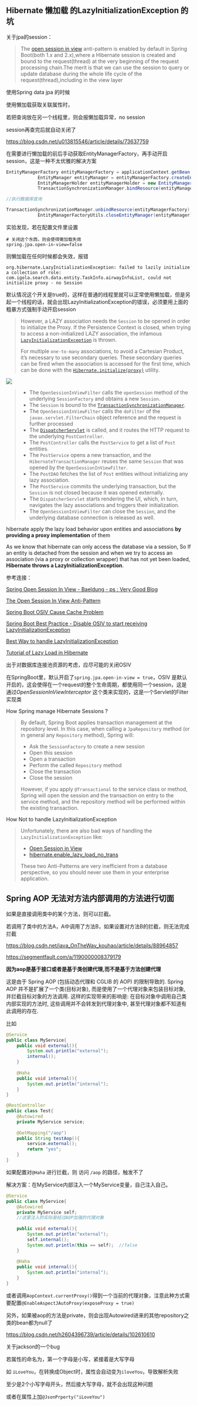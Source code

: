 ## Hibernate 懒加载  的LazyInitializationException 的坑

关于jpa的session：

> The [open session in view](https://vladmihalcea.com/the-open-session-in-view-anti-pattern/) anti-pattern is enabled by default in Spring Boot(both 1.x and 2.x),where a Hibernate session is created and bound to the request(thread) at the very beginning of the request processing chain.The merit is that we can use the session to query or update database during the whole life cycle of the request(thread),including in the view layer



使用Spring data jpa 的时候 

使用懒加载获取关联属性时，

若把查询放在另一个线程里，则会报懒加载异常，no session

session再查完后就自动关闭了



<https://blog.csdn.net/u013815546/article/details/73637759>

在需要进行懒加载的前后手动获取EntityManagerFactory，再手动开启session，这是一种不太优雅的解决方案

```java
EntityManagerFactory entityManagerFactory = applicationContext.getBean(EntityManagerFactory.class);
            EntityManager entityManager = entityManagerFactory.createEntityManager();
            EntityManagerHolder entityManagerHolder = new EntityManagerHolder(entityManager);
            TransactionSynchronizationManager.bindResource(entityManagerFactory,entityManagerHolder);

//执行数据库查询

TransactionSynchronizationManager.unbindResource(entityManagerFactory);
            EntityManagerFactoryUtils.closeEntityManager(entityManager);
```





实验发现，若在配置文件里设置

```properties
# 关闭这个东西，则会使得懒加载失效
spring.jpa.open-in-view=false
```

则懒加载在任何时候都会失效，报错

```shell
org.hibernate.LazyInitializationException: failed to lazily initialize a collection of role: com.igola.search.data.entity.TaskInfo.airwayInfoList, could not initialize proxy - no Session
```



默认情况这个开关是true的，这样在普通的线程里就可以正常使用懒加载，但是另起一个线程的话，就会出现LazyInitializationException的错误，必须要用上面的粗暴方式强制手动开启session



> However, a LAZY association needs the `Session` to be opened in order to initialize the Proxy. If the Persistence Context is closed, when trying to access a non-initialized LAZY association, the infamous [`LazyInitializationException`](https://vladmihalcea.com/the-best-way-to-handle-the-lazyinitializationexception/) is thrown.
>
> For multiple `one-to-many` associations, to avoid a Cartesian Product, it’s necessary to use secondary queries. These secondary queries can be fired when the association is accessed for the first time, which can be done with the [`Hibernate.initialize(proxy)`](https://docs.jboss.org/hibernate/orm/current/javadocs/org/hibernate/Hibernate.html#initialize-java.lang.Object-) utility.



![](https://vladmihalcea.com/wp-content/uploads/2016/05/opensessioninview.png)

> - The `OpenSessionInViewFilter` calls the `openSession` method of the underlying `SessionFactory` and obtains a new `Session`.
> - The `Session` is bound to the [`TransactionSynchronizationManager`](http://docs.spring.io/spring/docs/current/javadoc-api/org/springframework/transaction/support/TransactionSynchronizationManager.html).
> - The `OpenSessionInViewFilter` calls the `doFilter` of the `javax.servlet.FilterChain` object reference and the request is further processed
> - The [`DispatcherServlet`](http://docs.spring.io/spring/docs/current/javadoc-api/org/springframework/web/servlet/DispatcherServlet.html) is called, and it routes the HTTP request to the underlying `PostController`.
> - The `PostController` calls the `PostService` to get a list of `Post` entities.
> - The `PostService` opens a new transaction, and the `HibernateTransactionManager` reuses the same `Session` that was opened by the `OpenSessionInViewFilter`.
> - The `PostDAO` fetches the list of `Post` entities without initializing any lazy association.
> - The `PostService` commits the underlying transaction, but the `Session` is not closed because it was opened externally.
> - The `DispatcherServlet` starts rendering the UI, which, in turn, navigates the lazy associations and triggers their initialization.
> - The `OpenSessionInViewFilter` can close the `Session`, and the underlying database connection is released as well.



hibernate apply the lazy load behavior upon entities and associations **by providing a proxy implementation** of them

As we know that hibernate can only access the database via a session, So If an entity is detached from the session and when we try to access an association (via a proxy or collection wrapper) that has not yet been loaded, **Hibernate throws a LazyInitializationException**.

参考连接：

[Spring Open Session In View - Baeldung - ps : Very Good Blog](<https://www.baeldung.com/spring-open-session-in-view>)

[The Open Session In View Anti-Pattern](<https://vladmihalcea.com/the-open-session-in-view-anti-pattern/>)

[Spring Boot OSIV Cause Cache Problem](<https://www.changchao.me/?p=782>)

[Spring Boot Best Practice - Disable OSIV to start receiving LazyInitializationException](<https://code.danielfrak.com/spring-boot-best-practice-disable-osiv-to-start-receiving-lazyinitializationexception-warnings-again/>)

[Best Way to handle LazyInitializationException](<https://vladmihalcea.com/the-best-way-to-handle-the-lazyinitializationexception/>)

[Tutorial of Lazy Load in Hibernate](<https://howtodoinjava.com/hibernate/lazy-loading-in-hibernate/>)

出于对数据库连接池资源的考虑，应尽可能的关闭OSIV



在SpringBoot里，默认开启了`spring.jpa.open-in-view = true`，OSIV 是默认开启的，这会使得在一个request的整个生命周期，都使用同一个session，这是通过*OpenSessionInViewInterceptor* 这个类来实现的，这是一个Servlet的Filter实现类



How Spring manage Hibernate Sessions ?

> By default, Spring Boot applies transaction management at the repository level. In this case, when calling a `JpaRepository` method (or in general any `Repository` method), Spring will:
>
> - Ask the `SessionFactory` to create a new session
> - Open this session
> - Open a transaction
> - Perform the called `Repository` method
> - Close the transaction
> - Close the session
>
> However, if you apply `@Transactional` to the service class or method, Spring will open the session and the transaction on entry to the service method, and the repository method will be performed within the existing transaction.



How Not to handle LazyInitializationException 

> Unfortunately, there are also bad ways of handling the `LazyInitializationException` like:
>
> - [Open Session in View](https://vladmihalcea.com/the-open-session-in-view-anti-pattern/)
> - [hibernate.enable_lazy_load_no_trans](https://vladmihalcea.com/the-hibernate-enable_lazy_load_no_trans-anti-pattern/)
>
> These two Anti-Patterns are very inefficient from a database perspective, so you should never use them in your enterprise application.





## Spring AOP 无法对方法内部调用的方法进行切面

如果是直接调用类中的某个方法，则可以拦截。

若调用了类中的方法A，A中调用了方法B，如果设置对方法B的拦截，则无法完成拦截

<https://blog.csdn.net/java_OnTheWay_kouhao/article/details/88964857>

<https://segmentfault.com/a/1190000008379179>



**因为aop是基于接口或者是基于类创建代理,而不是基于方法创建代理**

这是由于 Spring AOP (包括动态代理和 CGLIB 的 AOP) 的限制导致的. Spring AOP 并不是扩展了一个类(目标对象), 而是使用了一个代理对象来包装目标对象, 并拦截目标对象的方法调用. 这样的实现带来的影响是: 在目标对象中调用自己类内部实现的方法时, 这些调用并不会转发到代理对象中, 甚至代理对象都不知道有此调用的存在.



比如

```java
@Service
public class MyService{
    public void external(){
        System.out.println("external");
        internal();
    }
    
    @Haha
    public void internal(){
        System.out.println("internal");
    }
}

@RestController
public class Test{
    @Autowired
    private MyService service;
    
    @GetMapping("/aop")
    public String testAop(){
        service.external();
        return "yes";
    }
}
```



如果配置对`@Haha` 进行拦截，则 访问 `/aop` 的路径，触发不了

解决方案：在MyService内部注入一个MyService变量，自己注入自己。

```java
@Service
public class MyService{
    @Autowired
    private MyService self;
    //这里注入的实际是经过AOP加强的代理对象
    
    public void external(){
        System.out.println("external");
        self.internal();
        System.out.println(this == self);  //false
    }
    
    @Haha
    public void internal(){
        System.out.println("internal");
    }
}
```



或者调用`AopContext.currentProxy()`得到一个当前的代理对象，注意此种方式需要配置`@EnableAspectJAutoProxy(exposeProxy = true)`

另外，如果被aop的方法是private，则会出现Autowired进来的其他repository之类的bean都为null了

<https://blog.csdn.net/h2604396739/article/details/102610610>







关于jackson的一个bug

若属性的命名为，第一个字母是小写，紧接着是大写字母

如 `iLoveYou`，在转换成Object时，属性会自动变为`iloveYou`，导致解析失败

至少是2个小写字母开头，然后接大写字母，就不会出现这种问题

或者在属性上加`@JsonPrperty("iLoveYou")`